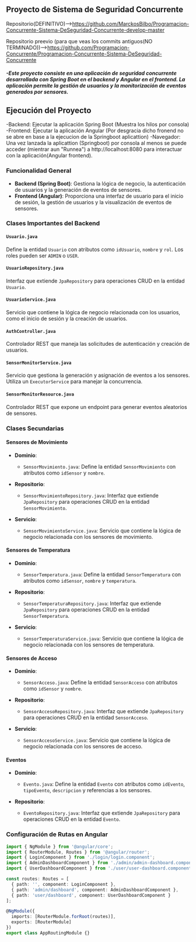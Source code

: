 ## Proyecto de Sistema de Seguridad Concurrente

Repositorio(DEFINITIVO)-->https://github.com/MarckosBilbo/Programacion-Concurrente-Sistema-DeSeguridad-Concurrente-develop-master

Repositorio preevio (para que veas los commits antiguos(NO TERMINADO))-->https://github.com/Programacion-Concurrente/Programacion-Concurrente-Sistema-DeSeguridad-Concurrente

##### -Este proyecto consiste en una aplicación de seguridad concurrente desarrollada con Spring Boot en el backend y Angular en el frontend. La aplicación permite la gestión de usuarios y la monitorización de eventos generados por sensores.

## Ejecución del Proyecto
-Backend: Ejecutar la aplicación Spring Boot (Muestra los hilos por consola)
-Frontend: Ejecutar la aplicación Angular (Por desgracia dicho fronend no se abre en base a la ejecucion de la Springboot aplicattion)
-Navegador: Una vez lanzada la aplicattion (Springboot) por consola al menos se puede acceder (mientrar aun "Runnea")  a http://localhost:8080 para interactuar con la aplicación(Angular frontend).



### Funcionalidad General

- **Backend (Spring Boot)**: Gestiona la lógica de negocio, la autenticación de usuarios y la generación de eventos de sensores.
- **Frontend (Angular)**: Proporciona una interfaz de usuario para el inicio de sesión, la gestión de usuarios y la visualización de eventos de sensores.

### Clases Importantes del Backend

#### `Usuario.java`
Define la entidad `Usuario` con atributos como `idUsuario`, `nombre` y `rol`. Los roles pueden ser `ADMIN` o `USER`.

#### `UsuarioRepository.java`
Interfaz que extiende `JpaRepository` para operaciones CRUD en la entidad `Usuario`.

#### `UsuarioService.java`
Servicio que contiene la lógica de negocio relacionada con los usuarios, como el inicio de sesión y la creación de usuarios.

#### `AuthController.java`
Controlador REST que maneja las solicitudes de autenticación y creación de usuarios.

#### `SensorMonitorService.java`
Servicio que gestiona la generación y asignación de eventos a los sensores. Utiliza un `ExecutorService` para manejar la concurrencia.

#### `SensorMonitorResource.java`
Controlador REST que expone un endpoint para generar eventos aleatorios de sensores.

### Clases Secundarias

#### Sensores de Movimiento

- **Dominio**:
  - `SensorMovimiento.java`: Define la entidad `SensorMovimiento` con atributos como `idSensor` y `nombre`.

- **Repositorio**:
  - `SensorMovimientoRepository.java`: Interfaz que extiende `JpaRepository` para operaciones CRUD en la entidad `SensorMovimiento`.

- **Servicio**:
  - `SensorMovimientoService.java`: Servicio que contiene la lógica de negocio relacionada con los sensores de movimiento.

#### Sensores de Temperatura

- **Dominio**:
  - `SensorTemperatura.java`: Define la entidad `SensorTemperatura` con atributos como `idSensor`, `nombre` y `temperatura`.

- **Repositorio**:
  - `SensorTemperaturaRepository.java`: Interfaz que extiende `JpaRepository` para operaciones CRUD en la entidad `SensorTemperatura`.

- **Servicio**:
  - `SensorTemperaturaService.java`: Servicio que contiene la lógica de negocio relacionada con los sensores de temperatura.

#### Sensores de Acceso

- **Dominio**:
  - `SensorAcceso.java`: Define la entidad `SensorAcceso` con atributos como `idSensor` y `nombre`.

- **Repositorio**:
  - `SensorAccesoRepository.java`: Interfaz que extiende `JpaRepository` para operaciones CRUD en la entidad `SensorAcceso`.

- **Servicio**:
  - `SensorAccesoService.java`: Servicio que contiene la lógica de negocio relacionada con los sensores de acceso.

#### Eventos

- **Dominio**:
  - `Evento.java`: Define la entidad `Evento` con atributos como `idEvento`, `tipoEvento`, `descripcion` y referencias a los sensores.

- **Repositorio**:
  - `EventoRepository.java`: Interfaz que extiende `JpaRepository` para operaciones CRUD en la entidad `Evento`.

### Configuración de Rutas en Angular

```typescript
import { NgModule } from '@angular/core';
import { RouterModule, Routes } from '@angular/router';
import { LoginComponent } from './login/login.component';
import { AdminDashboardComponent } from './admin/admin-dashboard.component';
import { UserDashboardComponent } from './user/user-dashboard.component';

const routes: Routes = [
  { path: '', component: LoginComponent },
  { path: 'admin/dashboard', component: AdminDashboardComponent },
  { path: 'user/dashboard', component: UserDashboardComponent }
];

@NgModule({
  imports: [RouterModule.forRoot(routes)],
  exports: [RouterModule]
})
export class AppRoutingModule {}



